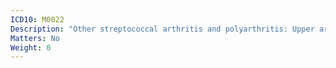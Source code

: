 ```yaml
---
ICD10: M0022
Description: "Other streptococcal arthritis and polyarthritis: Upper arm"
Matters: No
Weight: 0
---
```

